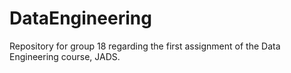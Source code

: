 # DataEngineering

Repository for group 18 regarding the first assignment of the Data Engineering course, JADS.
